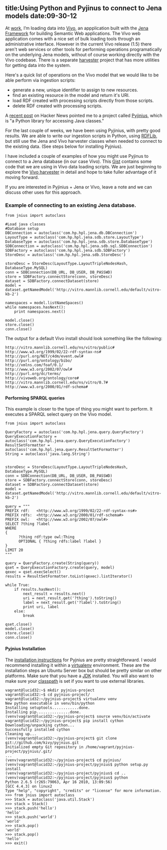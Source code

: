 title:Using Python and Pyjinus to connect to Jena models
date:09-30-12
----

At [work](http://library.brown.edu/), I’m loading data into [Vivo](http://vivoweb.org/), an appplication built with the [Jena Framework](http://jena.apache.org/) for building Semantic Web applications.  The Vivo web application comes with a nice set of bulk loading tools through an administrative interface.  However in the current Vivo release (1.5) there aren't web services or other tools for performing operations programatically on the underlying Jena models, without of course working directly with the Vivo codebase.  There is a separate [harvester](https://github.com/vivo-project/VIVO-Harvester) project that has more utilities for getting data into the system.    

Here's a quick list of operations on the Vivo model that we would like to be able perform via ingestion scripts:

 * generate a new, unique identifier to assign to new resources.  
 * find an existing resource in the model and return it's URI.  
 * load RDF created with processing scripts directly from those scripts. 
 * delete RDF created with processing scripts.  

A [recent post](http://news.ycombinator.com/item?id=4407624) on Hacker News pointed me to a project called [Pyjinius](http://pyjnius.readthedocs.org/en/latest/index.html), which is "a Python library for accessing Java classes."  

For the last couple of weeks, we have been using Pyjinius, with pretty good results.  We are able to write our ingestion scripts in Python, using [RDFLib](http://rdflib.readthedocs.org/en/latest/index.html), but still use the Jena and Vivo harvester classes when needed to connect to the existing data.  (See steps below for installing Pyjnius).  

I have included a couple of examples of how you might use Pyjinus to connect to a Jena database (in our case Vivo).  This [Gist](https://gist.github.com/3829194) contains some code that we are using in Vivo data loading scripts.  We are just beginning to explore the [Vivo harvester](https://github.com/vivo-project/VIVO-Harvester) in detail and hope to take fuller advantage of it moving forward.

If you are interested in Pyjinius + Jena or Vivo, leave a note and we can discuss other uses for this approach.  

### Example of connecting to an existing Jena database.  

```
from jnius import autoclass

#Load java classes
#Database setup
DBConnection = autoclass('com.hp.hpl.jena.db.DBConnection')
LayoutType = autoclass('com.hp.hpl.jena.sdb.store.LayoutType')
DatabaseType = autoclass('com.hp.hpl.jena.sdb.store.DatabaseType')
SDBConnection = autoclass('com.hp.hpl.jena.sdb.sql.SDBConnection')
SDBFactory = autoclass('com.hp.hpl.jena.sdb.SDBFactory')
StoreDesc = autoclass('com.hp.hpl.jena.sdb.StoreDesc')

storeDesc = StoreDesc(LayoutType.LayoutTripleNodesHash, DatabaseType.MySQL)
conn = SDBConnection(DB_URL, DB_USER, DB_PASSWD)
store = SDBFactory.connectStore(conn, storeDesc)
dataset = SDBFactory.connectDataset(store)
model = dataset.getNamedModel('http://vitro.mannlib.cornell.edu/default/vitro-kb-2')

namespaces = model.listNameSpaces()
while namespaces.hasNext():
    print namespaces.next()

model.close()
store.close()
conn.close()
```

The output for a default Vivo install should look something like the following:
```
http://vitro.mannlib.cornell.edu/ns/vitro/public#
http://www.w3.org/1999/02/22-rdf-syntax-ns#
http://purl.org/NET/c4dm/event.owl#
http://purl.org/ontology/bibo/
http://xmlns.com/foaf/0.1/
http://www.w3.org/2002/07/owl#
http://purl.org/dc/terms/
http://vivoweb.org/ontology/core#
http://vitro.mannlib.cornell.edu/ns/vitro/0.7#
http://www.w3.org/2000/01/rdf-schema#
```

#### Performing SPARQL queries
This example is closer to the type of thing you might want to perform.  It executes a SPARQL select query on the Vivo model.  
```
from jnius import autoclass

QueryFactory = autoclass('com.hp.hpl.jena.query.QueryFactory')
QueryExecutionFactory = autoclass('com.hp.hpl.jena.query.QueryExecutionFactory')
ResultSetFormatter = autoclass('com.hp.hpl.jena.query.ResultSetFormatter')
String = autoclass('java.lang.String')


storeDesc = StoreDesc(LayoutType.LayoutTripleNodesHash, DatabaseType.MySQL)
conn = SDBConnection(DB_URL, DB_USER, DB_PASSWD)
store = SDBFactory.connectStore(conn, storeDesc)
dataset = SDBFactory.connectDataset(store)
model = dataset.getNamedModel('http://vitro.mannlib.cornell.edu/default/vitro-kb-2')

query = """
PREFIX rdf:   <http://www.w3.org/1999/02/22-rdf-syntax-ns#>
PREFIX rdfs:  <http://www.w3.org/2000/01/rdf-schema#>
PREFIX owl:   <http://www.w3.org/2002/07/owl#>
SELECT ?thing ?label
WHERE
{
      ?thing rdf:type owl:Thing
      OPTIONAL { ?thing rdfs:label ?label } 
}
LIMIT 20
"""

query = QueryFactory.create(String(query))
qset = QueryExecutionFactory.create(query, model)
qexec = qset.execSelect()
results = ResultSetFormatter.toList(qexec).listIterator()

while True:
    if results.hasNext():
        next_result = results.next()
        uri = next_result.get('?thing').toString()
        label = next_result.get('?label').toString()
        print uri, label
    else:
        break

qset.close()
model.close()
store.close()
conn.close()
```

#### Pyjnius Installation 
The [installation instructions](http://pyjnius.readthedocs.org/en/latest/installation.html) for Pyjnius are pretty straightforward.  I would recommend installing it within a [virtualenv](http://pypi.python.org/pypi/virtualenv) environment.  These are the installation steps an Ubuntu Server box but should be pretty similar on other platforms.  Make sure that you have a [JDK](http://en.wikipedia.org/wiki/Java_Development_Kit) installed. You will also want to make sure your [classpath](http://en.wikipedia.org/wiki/Classpath_(Java)) is set if you want to use external libraries.  

```
vagrant@lucid32:~$ mkdir pyjnius-project
vagrant@lucid32:~$ cd pyjnius-project/
vagrant@lucid32:~/pyjnius-project$ virtualenv venv
New python executable in venv/bin/python
Installing setuptools............done.
Installing pip...............done.
(venv)vagrant@lucid32:~/pyjnius-project$ source venv/bin/activate
vagrant@lucid32:~/pyjnius-project$ pip install cython
Downloading/unpacking cython...
Successfully installed cython
Cleaning up...
(venv)vagrant@lucid32:~/pyjnius-project$ git clone git://github.com/kivy/pyjnius.git
Initialized empty Git repository in /home/vagrant/pyjnius-project/pyjnius/.git/
...
(venv)vagrant@lucid32:~/pyjnius-project$ cd pyjnius/
(venv)vagrant@lucid32:~/pyjnius-project/pyjnius$ python setup.py install
(venv)vagrant@lucid32:~/pyjnius-project/pyjnius$ cd ..
(venv)vagrant@lucid32:~/pyjnius-project/pyjnius$ python
Python 2.6.5 (r265:79063, Apr 16 2010, 13:09:56)
[GCC 4.4.3] on linux2
Type "help", "copyright", "credits" or "license" for more information.
>>> from jnius import autoclass
>>> Stack = autoclass('java.util.Stack')
>>> stack = Stack()
>>> stack.push('hello')
'hello'
>>> stack.push('world')
'world'
>>> stack.pop()
'world'
>>> stack.pop()
'hello'
>>> exit()
```